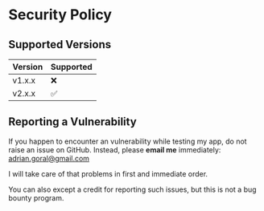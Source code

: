 # Security Policy

## Supported Versions

| Version | Supported          |
| ------- | ------------------ |
| v1.x.x | :x: |
| v2.x.x | :white_check_mark: |

## Reporting a Vulnerability

If you happen to encounter an vulnerability while testing my app, do not raise an issue on GitHub.
Instead, please **email me** immediately: adrian.goral@gmail.com

I will take care of that problems in first and immediate order.

You can also except a credit for reporting such issues, but this is not a bug bounty program.
